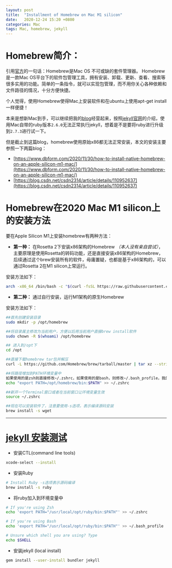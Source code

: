 ```yaml
---
layout: post
title:  "Installment of Homebrew on Mac M1 silicon"
date:   2020-12-24 15:20 +0800
categories: Mac
tags: Mac, homebrew, jekyll
---
```

<!--
 >Theory and Computational Biology: From Molecular to System
-->
<!-- > 当你打开我这个网页时，恭喜你，你离毕业不远了，撸起袖子加油干啊，奥利给！  
> <p align="right">-- Forty Braver </p>
-->
# Homebrew简介：

引用[官方](https://brew.sh)的一句话：Homebrew是Mac OS 不可或缺的套件管理器。
Homebrew是一款Mac OS平台下的软件包管理工具，拥有安装、卸载、更新、查看、搜索等很多实用的功能。简单的一条指令，就可以实现包管理，而不用你关心各种依赖和文件路径的情况，十分方便快捷。

个人觉得，使用Homebrew使得Mac上安装软件和在ubuntu上使用apt-get install 一样便捷！

本来是想新Mac到手，可以继续把我的[blog](https://csu1505110121.github.io)经营起来，按照[jekyll官网](https://jekyllrb.com)的介绍，使用Mac自带的ruby版本`2.6.0`无法正常执行jekyll，想着是不是要将ruby进行升级到`2.7.3`进行试一下。



但是截止到这篇blog，homebrew使用原始x86都无法正常安装，本文的安装主要参照一下两篇blog：

- [https://www.dbform.com/2020/11/30/how-to-install-native-homebrew-on-an-apple-silicon-m1-mac/](https://www.dbform.com/2020/11/30/how-to-install-native-homebrew-on-an-apple-silicon-m1-mac/)
- [https://blog.csdn.net/csdn2314/article/details/110952637](https://blog.csdn.net/csdn2314/article/details/110952637) 


# Homebrew在2020 Mac M1 silicon上的安装方法
要在Apple Silicon M1上安装homebrew有两种方法：

* **第一种：** 在Rosetta 2下安装x86架构的Homebrew *（本人没有亲自尝试）*，主要原理是使用Rosetta的转码功能，还是直接安装x86架构的Homebrew，后续通过这个brew安装所有的软件，毋庸置疑，也都是基于x86架构的，可以通过Rosetta 2在M1 silicon上常运行。

安装方法如下：
```bash
arch -x86_64 /bin/bash -c "$(curl -fsSL https://raw.githubusercontent.com/Homebrew/install/HEAD/install.sh)"
```

* **第二种：** 通过自行安装，运行M1架构的原生Homebrew

安装方法如下：

```bash
##首先创建安装目录
sudo mkdir -p /opt/homebrew

##将目录属主修改为当前用户，方便以后用当前用户直接brew install软件
sudo chown -R $(whoami) /opt/homebrew

## 进入到/opt下
cd /opt

##直接下载homebrew tar包并解压
curl -L https://github.com/Homebrew/brew/tarball/master | tar xz --strip 1 -C homebrew

##将路径增加到PATH环境变量中
如果使用的是zsh则直接修改~/.zshrc，如果使用的是bash，则修改~/.bash_profile，我的例子中修改.zshrc
echo "export PATH=/opt/homebrew/bin:$PATH" >> ~/.zshrc

##新开一个Terminal窗口或者在当前窗口让环境变量生效
source ~/.zshrc

##现在可以安装软件了，注意要使用-s选项，表示编译源码安装
brew install -s wget
```
---

# [jekyll 安装测试](https://jekyllrb.com/docs/installation/macos/)

* 安装CTL(command line tools)

```bash
xcode-select --install
```

* 安装Ruby

```bash
# Install Ruby -s选项表示源码编译
brew install -s ruby
```

* 将ruby加入到环境变量中

```bash
# If you're using Zsh
echo 'export PATH="/usr/local/opt/ruby/bin:$PATH"' >> ~/.zshrc

# If you're using Bash
echo 'export PATH="/usr/local/opt/ruby/bin:$PATH"' >> ~/.bash_profile

# Unsure which shell you are using? Type
echo $SHELL
```

* 安装jekyll (local install)

```bash
gem install --user-install bundler jekyll
```









